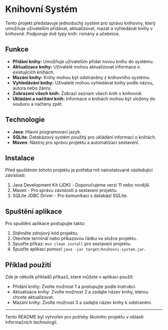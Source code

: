 # Knihovní Systém

Tento projekt představuje jednoduchý systém pro správu knihovny, který umožňuje uživatelům přidávat, aktualizovat, mazat a vyhledávat knihy v knihovně. Podporuje dvě typy knih: romány a učebnice.

## Funkce

- **Přidání knihy:** Umožňuje uživatelům přidat novou knihu do systému.
- **Aktualizace knihy:** Uživatelé mohou aktualizovat informace o existujících knihách.
- **Mazání knihy:** Knihy mohou být odstraněny z knihovního systému.
- **Vyhledávání knihy:** Uživatelé mohou vyhledávat knihy podle názvu, autora nebo žánru.
- **Zobrazení všech knih:** Zobrazí seznam všech knih v knihovně.
- **Ukládání a načítání knih:** Informace o knihách mohou být uloženy do souboru a načteny zpět.

## Technologie

- **Java**: Hlavní programovací jazyk.
- **SQLite**: Databázový systém použitý pro ukládání informací o knihách.
- **Maven**: Nástroj pro správu projektu a automatizaci sestavení.

## Instalace

Před spuštěním tohoto projektu je potřeba mít nainstalované následující závislosti:

1. Java Development Kit (JDK) - Doporučujeme verzi 11 nebo novější.
2. Maven - Pro správu závislostí a sestavení projektu.
3. SQLite JDBC Driver - Pro komunikaci s databází SQLite.

## Spuštění aplikace

Pro spuštění aplikace postupujte takto:

1. Stáhněte zdrojový kód projektu.
2. Otevřete terminál nebo příkazovou řádku ve složce projektu.
3. Spusťte příkaz: `mvn clean install` pro sestavení projektu.
4. Spusťte aplikaci pomocí `java -jar target/knihovni-system.jar`.

## Příklad použití

Zde je několik příkladů příkazů, které můžete v aplikaci použít:

- Přidání knihy: Zvolte možnost 1 a postupujte podle instrukcí.
- Aktualizace knihy: Zvolte možnost 2 a zadajte název knihy, kterou chcete aktualizovat.
- Mazání knihy: Zvolte možnost 3 a zadajte název knihy k odstranění.

---

Tento README byl vytvořen pro potřeby školního projektu v oblasti informačních technologií.
